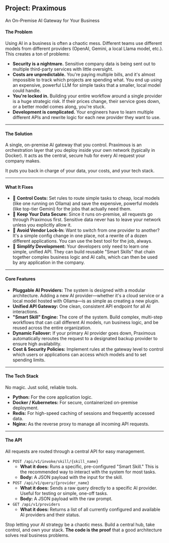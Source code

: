 ## **Project: Praximous**
An On-Premise AI Gateway for Your Business



#### **The Problem**

Using AI in a business is often a chaotic mess. Different teams use different models from different providers (OpenAI, Gemini, a local Llama model, etc.). This creates a ton of problems:
* **Security is a nightmare.** Sensitive company data is being sent out to multiple third-party services with little oversight.
* **Costs are unpredictable.** You're paying multiple bills, and it's almost impossible to track which projects are spending what. You end up using an expensive, powerful LLM for simple tasks that a smaller, local model could handle.
* **You're locked in.** Building your entire workflow around a single provider is a huge strategic risk. If their prices change, their service goes down, or a better model comes along, you're stuck.
* **Development is complicated.** Your engineers have to learn multiple different APIs and rewrite logic for each new provider they want to use.

---
#### **The Solution**

A single, on-premise AI gateway that you control. Praximous is an orchestration layer that you deploy inside your own network (typically in Docker). It acts as the central, secure hub for every AI request your company makes.

It puts you back in charge of your data, your costs, and your tech stack.

---
#### **What It Fixes**

* 💸 **Control Costs:** Set rules to route simple tasks to cheap, local models (like one running on Ollama) and save the expensive, powerful models (like top-tier Gemini) for the jobs that actually need them.
* 🔐 **Keep Your Data Secure:** Since it runs on-premise, all requests go through Praximous first. Sensitive data never has to leave your network unless you explicitly allow it.
* 🧱 **Avoid Vendor Lock-In:** Want to switch from one provider to another? It's a simple config change in one place, not a rewrite of a dozen different applications. You can use the best tool for the job, always.
* 🧩 **Simplify Development:** Your developers only need to learn one simple, unified API. They can build reusable "Smart Skills" that chain together complex business logic and AI calls, which can then be used by any application in the company.

---
#### **Core Features**

* **Pluggable AI Providers:** The system is designed with a modular architecture. Adding a new AI provider—whether it's a cloud service or a local model hosted with Ollama—is as simple as creating a new plugin.
* **Unified API Gateway:** One clean, consistent API endpoint for all AI interactions.
* **"Smart Skill" Engine:** The core of the system. Build complex, multi-step workflows that can call different AI models, run business logic, and be reused across the entire organization.
* **Dynamic Failover:** If your primary AI provider goes down, Praximous automatically reroutes the request to a designated backup provider to ensure high availability.
* **Cost & Security Policies:** Implement rules at the gateway level to control which users or applications can access which models and to set spending limits.

---
#### **The Tech Stack**

No magic. Just solid, reliable tools.
* **Python:** For the core application logic.
* **Docker / Kubernetes:** For secure, containerized on-premise deployment.
* **Redis:** For high-speed caching of sessions and frequently accessed data.
* **Nginx:** As the reverse proxy to manage all incoming API requests.

---
#### **The API**

All requests are routed through a central API for easy management.

* `POST /api/v1/invoke/skill/{skill_name}`
    * **What it does:** Runs a specific, pre-configured "Smart Skill." This is the recommended way to interact with the system for most tasks.
    * **Body:** A JSON payload with the input for the skill.
* `POST /api/v1/query/{provider_name}`
    * **What it does:** Sends a raw query directly to a specific AI provider. Useful for testing or simple, one-off tasks.
    * **Body:** A JSON payload with the raw prompt.
* `GET /api/v1/providers`
    * **What it does:** Returns a list of all currently configured and available AI providers and their status.

Stop letting your AI strategy be a chaotic mess. Build a central hub, take control, and own your stack. **The code is the proof** that a good architecture solves real business problems.
